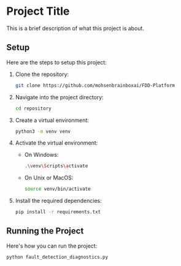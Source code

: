 # Project Title

This is a brief description of what this project is about.

## Setup

Here are the steps to setup this project:

1. Clone the repository:
    ```bash
    git clone https://github.com/mohsenbrainboxai/FDD-Platform
    ```

2. Navigate into the project directory:
    ```bash
    cd repository
    ```

3. Create a virtual environment:
    ```bash
    python3 -m venv venv
    ```

4. Activate the virtual environment:
    - On Windows:
        ```bash
        .\venv\Scripts\activate
        ```
    - On Unix or MacOS:
        ```bash
        source venv/bin/activate
        ```

5. Install the required dependencies:
    ```bash
    pip install -r requirements.txt
    ```

## Running the Project

Here's how you can run the project:

```bash
python fault_detection_diagnostics.py